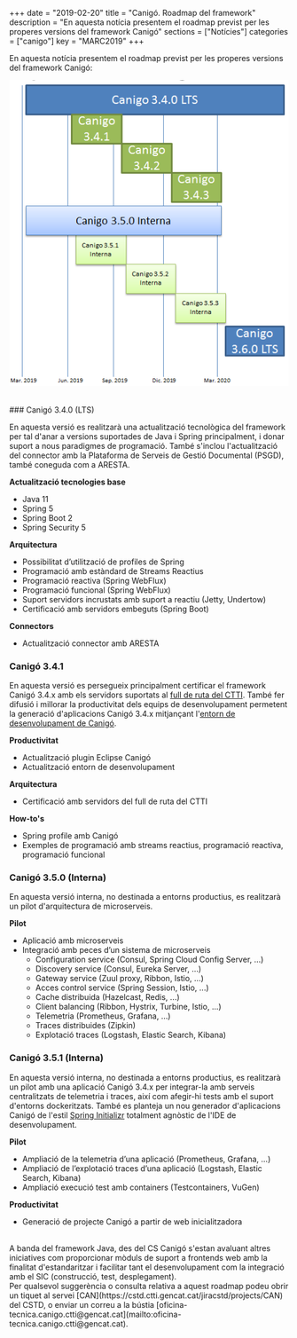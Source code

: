 +++
date        = "2019-02-20"
title       = "Canigó. Roadmap del framework"
description = "En aquesta notícia presentem el roadmap previst per les properes versions del framework Canigó"
sections    = ["Notícies"]
categories  = ["canigo"]
key         = "MARC2019"
+++

En aquesta notícia presentem el roadmap previst per les properes versions del framework Canigó:

![canigo-roadmap](/images/news/canigo-roadmap.PNG)

<br />
### Canigó 3.4.0 (LTS)

En aquesta versió es realitzarà una actualització tecnològica del framework per tal d'anar a versions suportades de Java i Spring principalment, i donar suport a nous paradigmes de programació. També s'inclou l'actualització del connector amb la Plataforma de Serveis de Gestió Documental (PSGD), també coneguda com a ARESTA.

**Actualització tecnologies base**

* Java 11
* Spring 5
* Spring Boot 2
* Spring Security 5

**Arquitectura**

* Possibilitat d’utilització de profiles de Spring
* Programació amb estàndard de Streams Reactius
* Programació reactiva (Spring WebFlux)
* Programació funcional (Spring WebFlux)
* Suport servidors incrustats amb suport a reactiu (Jetty, Undertow)
* Certificació amb servidors embeguts (Spring Boot)

**Connectors**

* Actualització connector amb ARESTA

### Canigó 3.4.1

En aquesta versió es persegueix principalment certificar el framework Canigó 3.4.x amb els servidors suportats al [full de ruta del CTTI](https://qualitat.solucions.gencat.cat/estandards/estandard-full-ruta-programari/). També fer difusió i millorar la productivitat dels equips de desenvolupament permetent la generació d'aplicacions Canigó 3.4.x mitjançant l'[entorn de desenvolupament de Canigó](https://canigo.ctti.gencat.cat/canigo/entorn-desenvolupament/).

**Productivitat**

* Actualització plugin Eclipse Canigó
* Actualització entorn de desenvolupament

**Arquitectura**

* Certificació amb servidors del full de ruta del CTTI

**How-to's**

* Spring profile amb Canigó
* Exemples de programació amb streams reactius, programació reactiva, programació funcional

### Canigó 3.5.0 (Interna)

En aquesta versió interna, no destinada a entorns productius, es realitzarà un pilot d'arquitectura de microserveis.

**Pilot**

* Aplicació amb microserveis
* Integració amb peces d’un sistema de microserveis
    * Configuration service (Consul, Spring Cloud Config Server, ...)
    * Discovery service (Consul, Eureka Server, ...)
    * Gateway service (Zuul proxy, Ribbon, Istio, ...)
    * Acces control service (Spring Session, Istio, ...)
    * Cache distribuida (Hazelcast, Redis, ...)
    * Client balancing (Ribbon, Hystrix, Turbine, Istio, ...)
    * Telemetria (Prometheus, Grafana, ...)
    * Traces distribuides (Zipkin)
    * Explotació traces (Logstash, Elastic Search, Kibana)

### Canigó 3.5.1 (Interna)

En aquesta versió interna, no destinada a entorns productius, es realitzarà un pilot amb una aplicació Canigó 3.4.x per integrar-la amb serveis centralitzats de telemetria i traces, així com afegir-hi tests amb el suport d'entorns dockeritzats. També es planteja un nou generador d'aplicacions Canigó de l'estil [Spring Initializr](https://start.spring.io/) totalment agnòstic de l'IDE de desenvolupament.

**Pilot**

* Ampliació de la telemetria d’una aplicació (Prometheus, Grafana, ...)
* Ampliació de l’explotació traces d’una aplicació (Logstash, Elastic Search, Kibana)
* Ampliació execució test amb containers (Testcontainers, VuGen)

**Productivitat**

* Generació de projecte Canigó a partir de web inicialitzadora

<br />
A banda del framework Java, des del CS Canigó s'estan avaluant altres iniciatives com proporcionar mòduls de suport a frontends web amb la finalitat d'estandaritzar i facilitar tant el desenvolupament com la integració amb el SIC (construcció, test, desplegament).

<br />
Per qualsevol suggerència o consulta relativa a aquest roadmap podeu obrir un tiquet al servei [CAN](https://cstd.ctti.gencat.cat/jiracstd/projects/CAN) del CSTD, o enviar un correu a la bústia [oficina-tecnica.canigo.ctti@gencat.cat](mailto:oficina-tecnica.canigo.ctti@gencat.cat).
